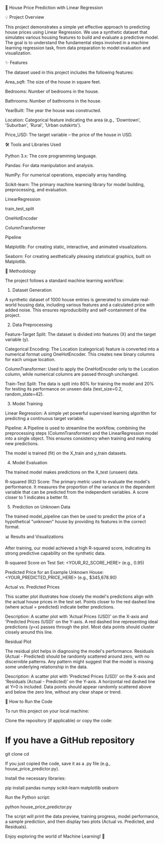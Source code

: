 🏡 House Price Prediction with Linear Regression

💡 Project Overview

This project demonstrates a simple yet effective approach to predicting house prices using Linear Regression. We use a synthetic dataset that simulates various housing features to build and evaluate a predictive model. The goal is to understand the fundamental steps involved in a machine learning regression task, from data preparation to model evaluation and visualization.

✨ Features

The dataset used in this project includes the following features:

Area_sqft: The size of the house in square feet.

Bedrooms: Number of bedrooms in the house.

Bathrooms: Number of bathrooms in the house.

YearBuilt: The year the house was constructed.

Location: Categorical feature indicating the area (e.g., 'Downtown', 'Suburban', 'Rural', 'Urban outskirts').

Price_USD: The target variable – the price of the house in USD.

🛠️ Tools and Libraries Used

Python 3.x: The core programming language.

Pandas: For data manipulation and analysis.

NumPy: For numerical operations, especially array handling.

Scikit-learn: The primary machine learning library for model building, preprocessing, and evaluation.

LinearRegression

train_test_split

OneHotEncoder

ColumnTransformer

Pipeline

Matplotlib: For creating static, interactive, and animated visualizations.

Seaborn: For creating aesthetically pleasing statistical graphics, built on Matplotlib.

🚀 Methodology

The project follows a standard machine learning workflow:

1. Dataset Generation
   
A synthetic dataset of 1000 house entries is generated to simulate real-world housing data, including various features and a calculated price with added noise. This ensures reproducibility and self-containment of the project.

2. Data Preprocessing
   
Feature-Target Split: The dataset is divided into features (X) and the target variable (y).

Categorical Encoding: The Location (categorical) feature is converted into a numerical format using OneHotEncoder. This creates new binary columns for each unique location.

ColumnTransformer: Used to apply the OneHotEncoder only to the Location column, while numerical columns are passed through unchanged.

Train-Test Split: The data is split into 80% for training the model and 20% for testing its performance on unseen data (test_size=0.2, random_state=42).

3. Model Training
   
Linear Regression: A simple yet powerful supervised learning algorithm for predicting a continuous target variable.

Pipeline: A Pipeline is used to streamline the workflow, combining the preprocessing steps (ColumnTransformer) and the LinearRegression model into a single object. This ensures consistency when training and making new predictions.

The model is trained (fit) on the X_train and y_train datasets.

4. Model Evaluation
   
The trained model makes predictions on the X_test (unseen) data.

R-squared (R2) Score: The primary metric used to evaluate the model's performance. It measures the proportion of the variance in the dependent variable that can be predicted from the independent variables. A score closer to 1 indicates a better fit.

5. Prediction on Unknown Data
   
The trained model_pipeline can then be used to predict the price of a hypothetical "unknown" house by providing its features in the correct format.

📊 Results and Visualizations

After training, our model achieved a high R-squared score, indicating its strong predictive capability on the synthetic data.

R-squared Score on Test Set: <YOUR_R2_SCORE_HERE> (e.g., 0.95)

Predicted Price for an Example Unknown House: <YOUR_PREDICTED_PRICE_HERE> (e.g., $345,678.90)

Actual vs. Predicted Prices

This scatter plot illustrates how closely the model's predictions align with the actual house prices in the test set. Points closer to the red dashed line (where actual = predicted) indicate better predictions.

Description: A scatter plot with 'Actual Prices (USD)' on the X-axis and 'Predicted Prices (USD)' on the Y-axis. A red dashed line representing ideal predictions (y=x) passes through the plot. Most data points should cluster closely around this line.

Residual Plot

The residual plot helps in diagnosing the model's performance. Residuals (Actual - Predicted) should be randomly scattered around zero, with no discernible patterns. Any pattern might suggest that the model is missing some underlying relationship in the data.

Description: A scatter plot with 'Predicted Prices (USD)' on the X-axis and 'Residuals (Actual - Predicted)' on the Y-axis. A horizontal red dashed line at Y=0 is included. Data points should appear randomly scattered above and below the zero line, without any clear shape or trend.

🏃 How to Run the Code

To run this project on your local machine:

Clone the repository (if applicable) or copy the code:

# If you have a GitHub repository

git clone <repository-url>
cd <project-directory>

If you just copied the code, save it as a .py file (e.g., house_price_predictor.py).

Install the necessary libraries:

pip install pandas numpy scikit-learn matplotlib seaborn

Run the Python script:

python house_price_predictor.py

The script will print the data preview, training progress, model performance, a sample prediction, and then display two plots (Actual vs. Predicted, and Residuals).

Enjoy exploring the world of Machine Learning! 🚀
